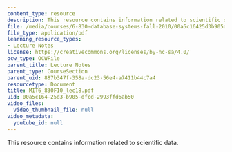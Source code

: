 ```yaml
---
content_type: resource
description: This resource contains information related to scientific data.
file: /media/courses/6-830-database-systems-fall-2010/00a5c16425d3b905dfcd2993ffd6ab50_MIT6_830F10_lec18.pdf
file_type: application/pdf
learning_resource_types:
- Lecture Notes
license: https://creativecommons.org/licenses/by-nc-sa/4.0/
ocw_type: OCWFile
parent_title: Lecture Notes
parent_type: CourseSection
parent_uid: 887b347f-358a-dc23-56e4-a7411b44c7a4
resourcetype: Document
title: MIT6_830F10_lec18.pdf
uid: 00a5c164-25d3-b905-dfcd-2993ffd6ab50
video_files:
  video_thumbnail_file: null
video_metadata:
  youtube_id: null
---
```

This resource contains information related to scientific data.